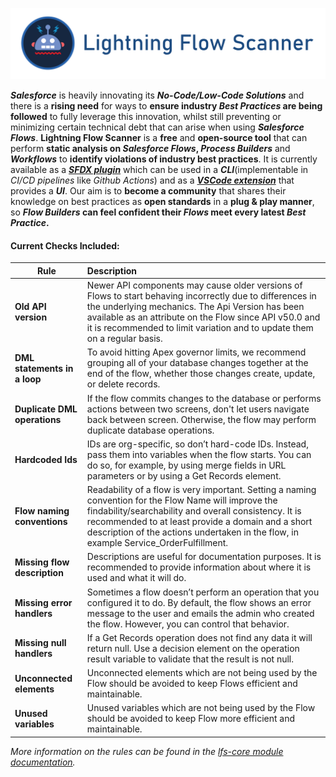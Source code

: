 [![Lightning Flow Scanner Banner](docs/images/banner.png)](https://github.com/Force-Config-Control/.github)

_**Salesforce**_ is heavily innovating its **_No-Code/Low-Code Solutions_** and there is a **rising need** for ways to **ensure industry _Best Practices_ are being followed** to fully leverage this innovation, whilst still preventing or minimizing certain technical debt that can arise when using _**Salesforce Flows**_. **Lightning Flow Scanner** is a **free** and **open-source tool** that can perform **static analysis on **_Salesforce Flows_**, _Process Builders_** and **_Workflows_** to **identify violations of industry best practices**. It is currently available as a **_[SFDX plugin](https://www.npmjs.com/package/lightning-flow-scanner)_** which can be used in a **_CLI_**(implementable in _CI/CD pipelines_ like _Github Actions_) and as a **_[VSCode extension](https://marketplace.visualstudio.com/items?itemName=ForceConfigControl.lightningflowscanner)_** that provides a **_UI_**. Our aim is to **become a community** that shares their knowledge on best practices as **open standards** in a **plug & play manner**, so **_Flow Builders_ can feel confident their _Flows_ meet every latest _Best Practice_.** 

####  Current Checks Included:
| Rule       | Description |
|--------------|:-----------|
| **Old API version** | Newer API components may cause older versions of Flows to start behaving incorrectly due to differences in the underlying mechanics. The Api Version has been available as an attribute on the Flow since API v50.0 and it is recommended to limit variation and to update them on a regular basis. |
| **DML statements in a loop** |  To avoid hitting Apex governor limits, we recommend grouping all of your database changes together at the end of the flow, whether those changes create, update, or delete records. |
| **Duplicate DML operations** |   If the flow commits changes to the database or performs actions between two screens, don't let users navigate back between screen. Otherwise, the flow may perform duplicate database operations. |
| **Hardcoded Ids** |  IDs are org-specific, so don’t hard-code IDs. Instead, pass them into variables when the flow starts. You can do so, for example, by using merge fields in URL parameters or by using a Get Records element. |
| **Flow naming conventions** |  Readability of a flow is very important. Setting a naming convention for the Flow Name will improve the findability/searchability and overall consistency. It is recommended to at least provide a domain and a short description of the actions undertaken in the flow, in example Service_OrderFulfillment. |
| **Missing flow description** |   Descriptions are useful for documentation purposes. It is recommended to provide information about where it is used and what it will do. |
| **Missing error handlers** |  Sometimes a flow doesn’t perform an operation that you configured it to do. By default, the flow shows an error message to the user and emails the admin who created the flow. However, you can control that behavior. |
| **Missing null handlers**      |   If a Get Records operation does not find any data it will return null. Use a decision element on the operation result variable to validate that the result is not null. |
| **Unconnected elements** |  Unconnected elements which are not being used by the Flow should be avoided to keep Flows efficient and maintainable. |
| **Unused variables**      |  Unused variables which are not being used by the Flow should be avoided to keep Flow more efficient and maintainable. |

_More information on the rules can be found in the [lfs-core module documentation](https://github.com/Force-Config-Control/lightning-flow-scanner-core)._

